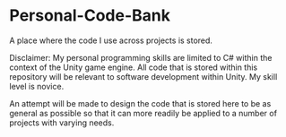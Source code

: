 # Personal-Code-Bank
A place where the code I use across projects is stored.

Disclaimer:
My personal programming skills are limited to C# within the context of the Unity game engine. All code that is stored within this repository will be relevant to software development within Unity. My skill level is novice.

An attempt will be made to design the code that is stored here to be as general as possible so that it can more readily be applied to a number of projects with varying needs.
